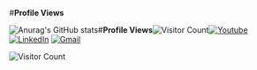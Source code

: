 #****Profile Views****

![Anurag's GitHub stats](https://github-readme-stats.vercel.app/api?username=melihbodr&show_icons=true&theme=white)#****Profile Views****![Visitor Count](https://profile-counter.glitch.me/{melihbodr}/count.svg)[<img alt="Youtube" src="https://img.shields.io/badge/Youtube%20-%23FF0000.svg?&style=for-the-badge&logo=YouTube&logoColor=white"/>](https://www.youtube.com/channel/UCtvccweD3LKUPrCfW9w3wvg) [<img alt="LinkedIn" src="https://img.shields.io/badge/linkedin%20-%230077B5.svg?&style=for-the-badge&logo=linkedin&logoColor=white"/>](https://www.linkedin.com/in/melihbdr/) [<img alt="Gmail" src="https://img.shields.io/badge/@MELİHBDR.1995@GMAİL.COM-D14836?style=for-the-badge&logo=gmail&logoColor=white" />](melihbdr.1995@gmail.com)

![Visitor Count](https://profile-counter.glitch.me/{melihbodr}/count.svg)

